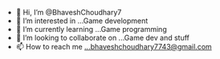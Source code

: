 - 👋 Hi, I’m @BhaveshChoudhary7
- 👀 I’m interested in ...Game development
- 🌱 I’m currently learning ...Game programming
- 💞️ I’m looking to collaborate on ...Game dev and stuff
- 📫 How to reach me ...bhaveshchoudhary7743@gmail.com

<!---
BhaveshChoudhary7/BhaveshChoudhary7 is a ✨ special ✨ repository because its `README.md` (this file) appears on your GitHub profile.
You can click the Preview link to take a look at your changes.
--->
